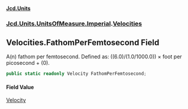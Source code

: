 #### [Jcd.Units](index.md 'index')
### [Jcd.Units.UnitsOfMeasure.Imperial](Jcd.Units.UnitsOfMeasure.Imperial.md 'Jcd.Units.UnitsOfMeasure.Imperial').[Velocities](Velocities.md 'Jcd.Units.UnitsOfMeasure.Imperial.Velocities')

## Velocities.FathomPerFemtosecond Field

A(n) fathom per femtosecond. Defined as: ((6.0)/(1.0/1000.0)) × foot per picosecond + (0).

```csharp
public static readonly Velocity FathomPerFemtosecond;
```

#### Field Value
[Velocity](Velocity.md 'Jcd.Units.UnitTypes.Velocity')